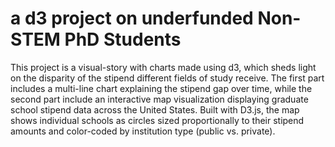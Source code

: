 # a d3 project on underfunded Non-STEM PhD Students

This project is a visual-story with charts made using d3, which sheds light on the disparity of the stipend different fields of study receive. The first part includes a multi-line chart explaining the stipend gap over time, while the second part include an interactive map visualization displaying graduate school stipend data across the United States. Built with D3.js, the map shows individual schools as circles sized proportionally to their stipend amounts and color-coded by institution type (public vs. private).
